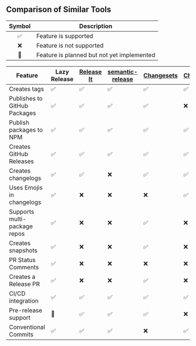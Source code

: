 ## Comparison of Similar Tools

| Symbol | Description                                |
| :----: | ------------------------------------------ |
|   ✅   | Feature is supported                       |
|   ❌   | Feature is not supported                   |
|   🚧   | Feature is planned but not yet implemented |


| Feature                      | Lazy Release | [Release It](https://github.com/release-it/release-it) | [semantic-release](https://github.com/semantic-release/semantic-release) | [Changesets](https://github.com/changesets/changesets) | [Changelogen](https://github.com/unjs/changelogen) | [Lerna](https://github.com/lerna/lerna) |
| ---------------------------- | ------------ | ------------------------------------------------------ | ------------------------------------------------------------------------ | ------------------------------------------------------ | -------------------------------------------------- | --------------------------------------- |
| Creates tags                 | ✅           | ✅                                                     | ✅                                                                       | ✅                                                     | ✅                                                 | ✅                                      |
| Publishes to GitHub Packages | ✅           | ✅                                                     | ✅                                                                       | ✅                                                     | ❌                                                 | ✅                                      |
| Publish packages to NPM      | ✅           | ✅                                                     | ✅                                                                       | ✅                                                     | ✅                                                 | ✅                                      |
| Creates GitHub Releases      | ✅           | ✅                                                     | ✅                                                                       | ✅                                                     | ✅                                                 | ❌                                      |
| Creates changelogs           | ✅           | ✅                                                     | ❌                                                                       | ✅                                                     | ✅                                                 | ✅                                      |
| Uses Emojis in changelogs    | ✅           | ❌                                                     | ❌                                                                       | ❌                                                     | ✅                                                 | ❌                                      |
| Supports multi-package repos | ✅           | ❌                                                     | ❌                                                                       | ✅                                                     | ❌                                                 | ✅                                      |
| Creates snapshots            | ✅           | ❌                                                     | ❌                                                                       | ✅                                                     | ❌                                                 | ❌                                      |
| PR Status Comments           | ✅           | ❌                                                     | ❌                                                                       | ❌                                                     | ❌                                                 | ❌                                      |
| Creates a Release PR         | ✅           | ❌                                                     | ❌                                                                       | ✅                                                     | ❌                                                 | ❌                                      |
| CI/CD integration            | ✅           | ✅                                                     | ✅                                                                       | ✅                                                     | ✅                                                 | ✅                                      |
| Pre-release support          | 🚧           | ✅                                                     | ✅                                                                       | ✅                                                     | ❌                                                 | ✅                                      |
| Conventional Commits         | ✅           | ✅                                                     | ✅                                                                       | ❌                                                     | ✅                                                 | ✅                                      |
